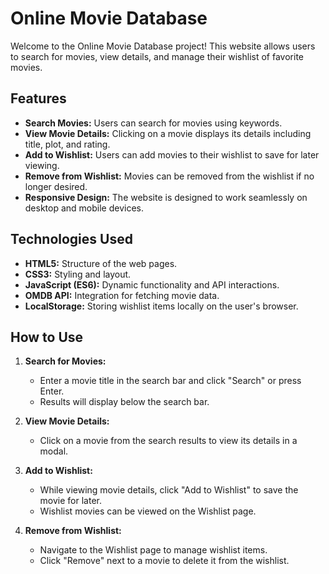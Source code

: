 # Online Movie Database

Welcome to the Online Movie Database project! This website allows users to search for movies, view details, and manage their wishlist of favorite movies.

## Features

- **Search Movies:** Users can search for movies using keywords.
- **View Movie Details:** Clicking on a movie displays its details including title, plot, and rating.
- **Add to Wishlist:** Users can add movies to their wishlist to save for later viewing.
- **Remove from Wishlist:** Movies can be removed from the wishlist if no longer desired.
- **Responsive Design:** The website is designed to work seamlessly on desktop and mobile devices.

## Technologies Used

- **HTML5:** Structure of the web pages.
- **CSS3:** Styling and layout.
- **JavaScript (ES6):** Dynamic functionality and API interactions.
- **OMDB API:** Integration for fetching movie data.
- **LocalStorage:** Storing wishlist items locally on the user's browser.

## How to Use

1. **Search for Movies:**
   - Enter a movie title in the search bar and click "Search" or press Enter.
   - Results will display below the search bar.

2. **View Movie Details:**
   - Click on a movie from the search results to view its details in a modal.

3. **Add to Wishlist:**
   - While viewing movie details, click "Add to Wishlist" to save the movie for later.
   - Wishlist movies can be viewed on the Wishlist page.

4. **Remove from Wishlist:**
   - Navigate to the Wishlist page to manage wishlist items.
   - Click "Remove" next to a movie to delete it from the wishlist.

